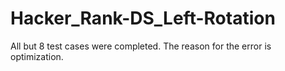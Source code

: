 # Hacker_Rank-DS_Left-Rotation
All but 8 test cases were completed. The reason for the error is optimization.
